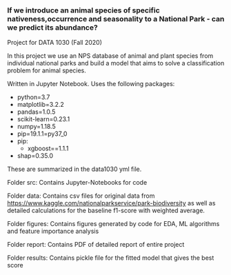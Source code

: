 ### If we introduce an animal species of specific nativeness,occurrence and seasonality to a National Park - can we predict its abundance?
Project for DATA 1030 (Fall 2020)

In this project we use an NPS database of animal and plant species from individual national parks and build a model that aims to solve a classification problem for animal species.

Written in Jupyter Notebook. Uses the following packages:
  - python=3.7
  - matplotlib=3.2.2
  - pandas=1.0.5
  - scikit-learn=0.23.1
  - numpy=1.18.5
  - pip=19.1.1=py37_0
  - pip:
    - xgboost==1.1.1
  - shap=0.35.0

These are summarized in the data1030 yml file.

Folder src: Contains Jupyter-Notebooks for code

Folder data: Contains csv files for original data from https://www.kaggle.com/nationalparkservice/park-biodiversity as well as detailed calculations for the baseline f1-score with weighted average.

Folder figures: Contains figures generated by code for EDA, ML algorithms and feature importance analysis

Folder report: Contains PDF of detailed report of entire project

Folder results: Contains pickle file for the fitted model that gives the best score
